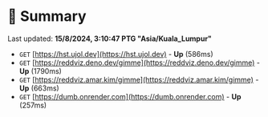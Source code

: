 # 📖 Summary
Last updated: **15/8/2024, 3:10:47 PTG "Asia/Kuala_Lumpur"**

- `GET` [https://hst.ujol.dev](https://hst.ujol.dev) - **Up** (586ms)
- `GET` [https://reddviz.deno.dev/gimme](https://reddviz.deno.dev/gimme) - **Up** (1790ms)
- `GET` [https://reddviz.amar.kim/gimme](https://reddviz.amar.kim/gimme) - **Up** (663ms)
- `GET` [https://dumb.onrender.com](https://dumb.onrender.com) - **Up** (257ms)
